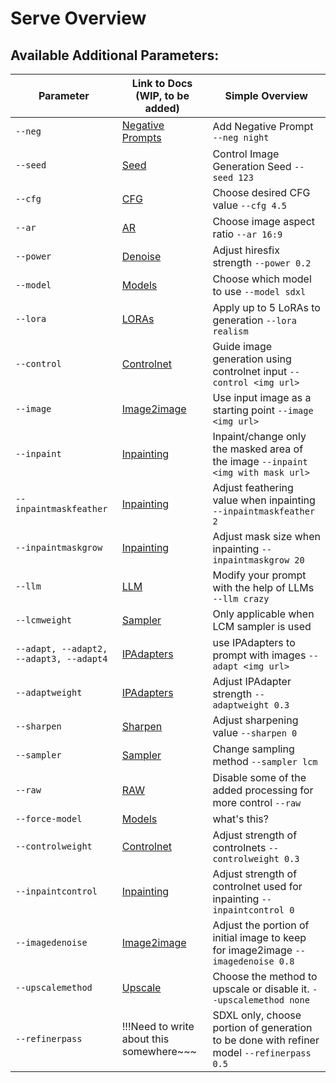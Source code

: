 # Serve Overview

## Available Additional Parameters:

| Parameter             | Link to Docs (WIP, to be added)                                  | Simple Overview                    |
|-----------------------|-----------------------------------------------|------------------------------------|
| `--neg`               | [Negative Prompts](../../Parameters/negative_prompt/negative_prompt.md)  | Add Negative Prompt `--neg night`                   |
| `--seed`              | [Seed](../../Parameters/seed/seed.md)               | Control Image Generation Seed `--seed 123`                   |
| `--cfg`               | [CFG](../../Parameters/cfg/cfg.md)                 | Choose desired CFG value `--cfg 4.5`                   |
| `--ar`                | [AR](../../Parameters/aspect_ratio/aspect_ratio.md)                   | Choose image aspect ratio `--ar 16:9`                   |
| `--power`             | [Denoise](../../Parameters/denoise/denoise.md)             | Adjust hiresfix strength `--power 0.2`                   |
| `--model`             | [Models](../../Parameters/model/model.md)             | Choose which model to use `--model sdxl`                   |
| `--lora`              | [LORAs](../../Parameters/lora/lora.md)               | Apply up to 5 LoRAs to generation `--lora realism`                   |
| `--control`           | [Controlnet](../../Parameters/control/control.md)         | Guide image generation using controlnet input `--control <img url>`                   |
| `--image`             | [Image2image](../../Parameters/img2img/img2img.md)             | Use input image as a starting point `--image <img url>`                   |
| `--inpaint`           | [Inpainting](../../Parameters/inpaint/inpaint.md)         | Inpaint/change only the masked area of the image `--inpaint <img with mask url>`                   |
| `--inpaintmaskfeather`| [Inpainting](../../Parameters/inpaint/inpaint.md) | Adjust feathering value when inpainting `--inpaintmaskfeather 2`               |
| `--inpaintmaskgrow`   | [Inpainting](../../Parameters/inpaint/inpaint.md)     | Adjust mask size when inpainting `--inpaintmaskgrow 20`               |
| `--llm`               | [LLM](../../Parameters/llm/llm.md)                 | Modify your prompt with the help of LLMs `--llm crazy`                   |
| `--lcmweight`         | [Sampler](../../Parameters/sampler/sampler.md)     | Only applicable when LCM sampler is used                   |
| `--adapt, --adapt2, --adapt3, --adapt4` | [IPAdapters](../../Parameters/adapt/adapt.md) | use IPAdapters to prompt with images `--adapt <img url>`          |
| `--adaptweight`       | [IPAdapters](../../Parameters/adapt/adapt.md) | Adjust IPAdapter strength `--adaptweight 0.3`                   |
| `--sharpen`           | [Sharpen](../../Parameters/sharpen/sharpen.md)         | Adjust sharpening value `--sharpen 0`                   |
| `--sampler`           | [Sampler](../../Parameters/sampler/sampler.md)         | Change sampling method `--sampler lcm`                   |
| `--raw`               | [RAW](../../Parameters/raw/raw.md)                 | Disable some of the added processing for more control `--raw`                   |
| `--force-model`       | [Models](../../Parameters/model/model.md)  | what's this?                   |
| `--controlweight`     | [Controlnet](../../Parameters/control/control.md) | Adjust strength of controlnets `--controlweight 0.3`               |
| `--inpaintcontrol`    | [Inpainting](../../Parameters/inpaint/inpaint.md) | Adjust strength of controlnet used for inpainting `--inpaintcontrol 0`               |
| `--imagedenoise`      | [Image2image](../../Parameters/img2img/img2img.md)    | Adjust the portion of initial image to keep for image2image `--imagedenoise 0.8`               |
| `--upscalemethod`     | [Upscale](../../Parameters/upscale_method/upscale_method.md) | Choose the method to upscale or disable it. `--upscalemethod none`               |
| `--refinerpass`       | !!!Need to write about this somewhere~~~ | SDXL only, choose portion of generation to be done with refiner model `--refinerpass 0.5`                   |

